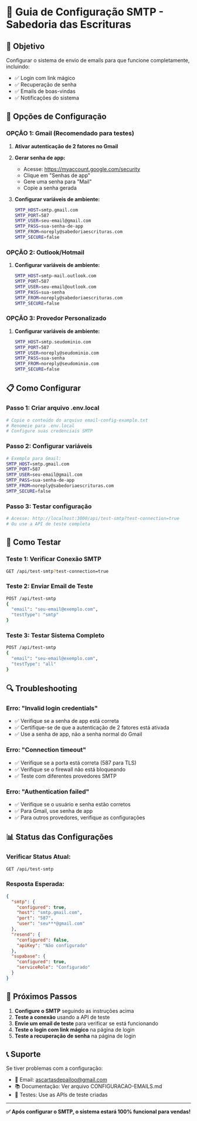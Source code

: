 # 📧 Guia de Configuração SMTP - Sabedoria das Escrituras

## 🎯 Objetivo
Configurar o sistema de envio de emails para que funcione completamente, incluindo:
- ✅ Login com link mágico
- ✅ Recuperação de senha
- ✅ Emails de boas-vindas
- ✅ Notificações do sistema

## 🔧 Opções de Configuração

### **OPÇÃO 1: Gmail (Recomendado para testes)**

1. **Ativar autenticação de 2 fatores no Gmail**
2. **Gerar senha de app:**
   - Acesse: https://myaccount.google.com/security
   - Clique em "Senhas de app"
   - Gere uma senha para "Mail"
   - Copie a senha gerada

3. **Configurar variáveis de ambiente:**
   ```bash
   SMTP_HOST=smtp.gmail.com
   SMTP_PORT=587
   SMTP_USER=seu-email@gmail.com
   SMTP_PASS=sua-senha-de-app
   SMTP_FROM=noreply@sabedoriaescrituras.com
   SMTP_SECURE=false
   ```

### **OPÇÃO 2: Outlook/Hotmail**

1. **Configurar variáveis de ambiente:**
   ```bash
   SMTP_HOST=smtp-mail.outlook.com
   SMTP_PORT=587
   SMTP_USER=seu-email@outlook.com
   SMTP_PASS=sua-senha
   SMTP_FROM=noreply@sabedoriaescrituras.com
   SMTP_SECURE=false
   ```

### **OPÇÃO 3: Provedor Personalizado**

1. **Configurar variáveis de ambiente:**
   ```bash
   SMTP_HOST=smtp.seudominio.com
   SMTP_PORT=587
   SMTP_USER=noreply@seudominio.com
   SMTP_PASS=sua-senha
   SMTP_FROM=noreply@seudominio.com
   SMTP_SECURE=false
   ```

## 📋 Como Configurar

### **Passo 1: Criar arquivo .env.local**
```bash
# Copie o conteúdo do arquivo email-config-example.txt
# Renomeie para .env.local
# Configure suas credenciais SMTP
```

### **Passo 2: Configurar variáveis**
```bash
# Exemplo para Gmail:
SMTP_HOST=smtp.gmail.com
SMTP_PORT=587
SMTP_USER=seu-email@gmail.com
SMTP_PASS=sua-senha-de-app
SMTP_FROM=noreply@sabedoriaescrituras.com
SMTP_SECURE=false
```

### **Passo 3: Testar configuração**
```bash
# Acesse: http://localhost:3000/api/test-smtp?test-connection=true
# Ou use a API de teste completa
```

## 🧪 Como Testar

### **Teste 1: Verificar Conexão SMTP**
```bash
GET /api/test-smtp?test-connection=true
```

### **Teste 2: Enviar Email de Teste**
```bash
POST /api/test-smtp
{
  "email": "seu-email@exemplo.com",
  "testType": "smtp"
}
```

### **Teste 3: Testar Sistema Completo**
```bash
POST /api/test-smtp
{
  "email": "seu-email@exemplo.com",
  "testType": "all"
}
```

## 🔍 Troubleshooting

### **Erro: "Invalid login credentials"**
- ✅ Verifique se a senha de app está correta
- ✅ Certifique-se de que a autenticação de 2 fatores está ativada
- ✅ Use a senha de app, não a senha normal do Gmail

### **Erro: "Connection timeout"**
- ✅ Verifique se a porta está correta (587 para TLS)
- ✅ Verifique se o firewall não está bloqueando
- ✅ Teste com diferentes provedores SMTP

### **Erro: "Authentication failed"**
- ✅ Verifique se o usuário e senha estão corretos
- ✅ Para Gmail, use senha de app
- ✅ Para outros provedores, verifique as configurações

## 📊 Status das Configurações

### **Verificar Status Atual:**
```bash
GET /api/test-smtp
```

### **Resposta Esperada:**
```json
{
  "smtp": {
    "configured": true,
    "host": "smtp.gmail.com",
    "port": "587",
    "user": "seu***@gmail.com"
  },
  "resend": {
    "configured": false,
    "apiKey": "Não configurado"
  },
  "supabase": {
    "configured": true,
    "serviceRole": "Configurado"
  }
}
```

## 🚀 Próximos Passos

1. **Configure o SMTP** seguindo as instruções acima
2. **Teste a conexão** usando a API de teste
3. **Envie um email de teste** para verificar se está funcionando
4. **Teste o login com link mágico** na página de login
5. **Teste a recuperação de senha** na página de login

## 📞 Suporte

Se tiver problemas com a configuração:
- 📧 Email: ascartasdepailoo@gmail.com
- 📚 Documentação: Ver arquivo CONFIGURACAO-EMAILS.md
- 🧪 Testes: Use as APIs de teste criadas

---

**✅ Após configurar o SMTP, o sistema estará 100% funcional para vendas!**

